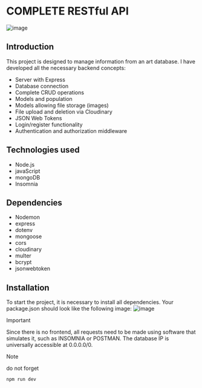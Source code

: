 

# COMPLETE RESTful API
![image](https://github.com/Quinteroo/Backend-API-REST-auth-Files/assets/146204443/52e95992-8319-4f3b-aa31-de1ac2e4005b)


## Introduction
This project is designed to manage information from an art database. I have developed all the necessary backend concepts:
- Server with Express
- Database connection
- Complete CRUD operations
- Models and population
- Models allowing file storage (images)
- File upload and deletion via Cloudinary
- JSON Web Tokens
- Login/register functionality
- Authentication and authorization middleware

## Technologies used
- Node.js
- javaScript
- mongoDB
- Insomnia

## Dependencies
- Nodemon
- express
- dotenv
- mongoose
- cors
- cloudinary
- multer
- bcrypt
- jsonwebtoken
  

## Installation
To start the project, it is necessary to install all dependencies. Your package.json should look like the following image:
![image](https://github.com/Quinteroo/Backend-API-REST-auth-Files/assets/146204443/84db30bf-1813-46e6-bf41-48ad7a4aee1a)



>[!IMPORTANT]
> Since there is no frontend, all requests need to be made using software that simulates it, such as INSOMNIA or POSTMAN.
> The database IP is universally accessible at 0.0.0.0/0.

>[!NOTE]
> do not forget
>```js
>npm run dev
>```
